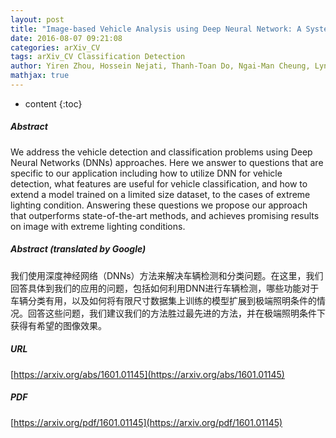 ```yaml
---
layout: post
title: "Image-based Vehicle Analysis using Deep Neural Network: A Systematic Study"
date: 2016-08-07 09:21:08
categories: arXiv_CV
tags: arXiv_CV Classification Detection
author: Yiren Zhou, Hossein Nejati, Thanh-Toan Do, Ngai-Man Cheung, Lynette Cheah
mathjax: true
---
```


* content
{:toc}

##### Abstract
We address the vehicle detection and classification problems using Deep Neural Networks (DNNs) approaches. Here we answer to questions that are specific to our application including how to utilize DNN for vehicle detection, what features are useful for vehicle classification, and how to extend a model trained on a limited size dataset, to the cases of extreme lighting condition. Answering these questions we propose our approach that outperforms state-of-the-art methods, and achieves promising results on image with extreme lighting conditions.

##### Abstract (translated by Google)
我们使用深度神经网络（DNNs）方法来解决车辆检测和分类问题。在这里，我们回答具体到我们的应用的问题，包括如何利用DNN进行车辆检测，哪些功能对于车辆分类有用，以及如何将有限尺寸数据集上训练的模型扩展到极端照明条件的情况。回答这些问题，我们建议我们的方法胜过最先进的方法，并在极端照明条件下获得有希望的图像效果。

##### URL
[https://arxiv.org/abs/1601.01145](https://arxiv.org/abs/1601.01145)

##### PDF
[https://arxiv.org/pdf/1601.01145](https://arxiv.org/pdf/1601.01145)

